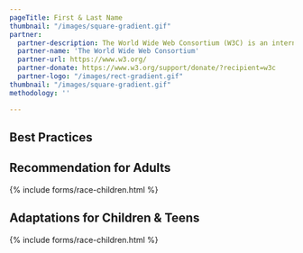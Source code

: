 ```yaml
---
pageTitle: First & Last Name
thumbnail: "/images/square-gradient.gif"
partner:
  partner-description: The World Wide Web Consortium (W3C) is an international community that develops open standards to ensure the long-term growth of the Web.
  partner-name: 'The World Wide Web Consortium'
  partner-url: https://www.w3.org/
  partner-donate: https://www.w3.org/support/donate/?recipient=w3c
  partner-logo: "/images/rect-gradient.gif"
thumbnail: "/images/square-gradient.gif"
methodology: ''

---
```

## Best Practices

## Recommendation for Adults

{% include forms/race-children.html %}

## Adaptations for Children & Teens

{% include forms/race-children.html %}